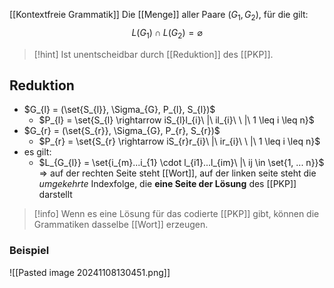 [[Kontextfreie Grammatik]]
Die [[Menge]] aller Paare $(G_{1}, G_{2})$, für die gilt:
$$L(G_{1}) \cap L(G_{2}) = \varnothing$$


> [!hint] Ist unentscheidbar durch [[Reduktion]] des [[PKP]].


## Reduktion
- $G_{l} = (\set{S_{l}}, \Sigma_{G}, P_{l}, S_{l})$
	- $P_{l} = \set{S_{l} \rightarrow iS_{l}l_{i}\ |\ il_{i}\ \ |\ 1 \leq i \leq n}$
- $G_{r} = (\set{S_{r}}, \Sigma_{G}, P_{r}, S_{r})$
	- $P_{r} = \set{S_{r} \rightarrow iS_{r}r_{i}\ |\ ir_{i}\ \ |\ 1 \leq i \leq n}$
- es gilt:
	- $L_{G_{l}} = \set{i_{m}...i_{1} \cdot l_{i1}...l_{im}\ |\ ij \in \set{1, ... n}}$ => auf der rechten Seite steht [[Wort]], auf der linken seite steht die _umgekehrte_ Indexfolge, die **eine Seite der Lösung** des [[PKP]] darstellt

> [!info] Wenn es eine Lösung für das codierte [[PKP]] gibt, können die Grammatiken dasselbe [[Wort]] erzeugen.
### Beispiel
![[Pasted image 20241108130451.png]]